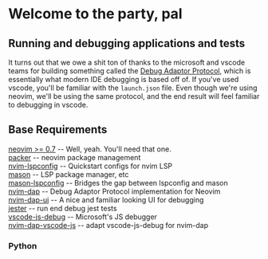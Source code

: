 # Welcome to the party, pal

## Running and debugging applications and tests

It turns out that we owe a shit ton of thanks to the microsoft and vscode teams for building something called the [Debug Adaptor Protocol](https://microsoft.github.io/debug-adapter-protocol/), which is essentially what modern IDE debugging is based off of. If you've used vscode, you'll be familiar with the `launch.json` file. Even though we're using neovim, we'll be using the same protocol, and the end result will feel familiar to debugging in vscode.

## Base Requirements
[neovim >= 0.7](https://neovim.io) -- Well, yeah. You'll need that one.  
[packer](https://github.com/wbthomason/packer.nvim) -- neovim package management  
[nvim-lspconfig](https://github.com/neovim/nvim-lspconfig) -- Quickstart configs for nvim LSP  
[mason](https://github.com/williamboman/mason.nvim) -- LSP package manager, etc  
[mason-lspconfig](https://github.com/williamboman/mason-lspconfig.nvim) -- Bridges the gap between lspconfig and mason  
[nvim-dap](https://github.com/mfussenegger/nvim-dap) -- Debug Adaptor Protocol implementation for Neovim  
[nvim-dap-ui](https://github.com/rcarriga/nvim-dap-ui) -- A nice and familiar looking UI for debugging  
[jester](https://github.com/David-Kunz/jester) -- run end debug jest tests  
[vscode-js-debug](https://github.com/microsoft/vscode-js-debug) -- Microsoft's JS debugger  
[nvim-dap-vscode-js](https://github.com/mxsdev/nvim-dap-vscode-js) -- adapt vscode-js-debug for nvim-dap  


### Python

